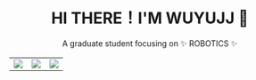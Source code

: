 <h1 align="center">HI THERE！I'M WUYUJJ 👋</h1>

<p align="center">
    A graduate student focusing on ✨ ROBOTICS ✨
</p2>

<table align="center" width="100%">
    <td align="center">
        <img src="https://github-readme-stats.vercel.app/api/top-langs/?     username=WuYuJJ&layout=compact&title_color=007bff&text_color=e7e7e7&icon_color=007bff&bg_color=171c28">
    </td>
    <td align="center">
        <img src="https://github-readme-stats.vercel.app/api?username=WuYuJJ&show_icons=true&hide_title=truelayout=compact&title_color=007bff&text_color=e7e7e7&icon_color=007bff&bg_color=171c28">
          </td>
    <td align="center">
      <img src="https://github-readme-streak-stats.herokuapp.com/?user=WuYuJJ&theme=radical">
    </td>
  </tr>
</table>

